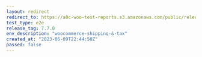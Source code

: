 ```yaml
---
layout: redirect
redirect_to: https://a8c-woo-test-reports.s3.amazonaws.com/public/release/7.7.0/woocommerce-shipping-&-tax/e2e/index.html
test_type: e2e
release_tag: 7.7.0
env_description: "woocommerce-shipping-&-tax"
created_at: "2023-05-09T22:44:50Z"
passed: false
---
```

